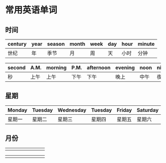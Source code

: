 # 常用英语单词

## 时间

| century | year | season | month | week | day  | hour | minute |
| ------- | ---- | ------ | ----- | ---- | ---- | ---- | ------ |
| 世纪    | 年   | 季节   | 月    | 周   | 天   | 小时 | 分钟   |

| second | A.M. | morning | P.M. | afternoon | evening | noon | night |
| ------ | ---- | ------- | ---- | --------- | ------- | ---- | ----- |
| 秒     | 上午 | 上午    | 下午 | 下午      | 晚上    | 中午 | 夜晚  |

## 星期

| Monday | Tuesday | Wednesday | Tuesday | Friday | Saturday | Sunday |
| ------ | ------- | --------- | ------- | ------ | -------- | ------ |
| 星期一 | 星期二  | 星期三    | 星期四  | 星期五 | 星期六   | 星期日 |

## 月份

|      |      |      |      |      |      |      |      |
| ---- | ---- | ---- | ---- | ---- | ---- | ---- | ---- |
|      |      |      |      |      |      |      |      |

|      |      |      |      |      |      |      |      |
| ---- | ---- | ---- | ---- | ---- | ---- | ---- | ---- |
|      |      |      |      |      |      |      |      |

